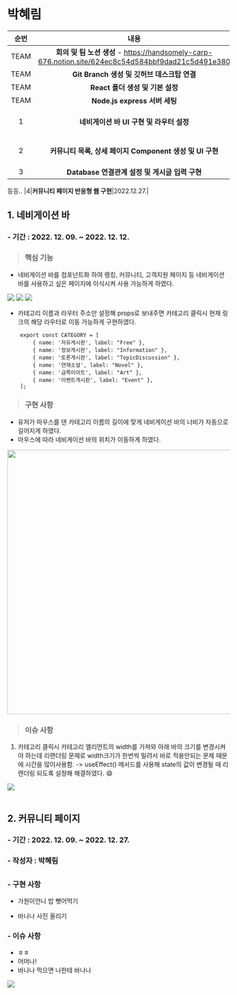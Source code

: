 # 박혜림
|순번|내용|기간|
|:------:|:---:|:---:|
|TEAM|**회의 및 팀 노션 생성** - https://handsomely-carp-676.notion.site/624ec8c54d584bbf9dad21c5d491e380|2022.12.09.|
|TEAM|**Git Branch 생성 및 깃허브 데스크탑 연결**|2022.12.09.|
|TEAM|**React 폴더 생성 및 기본 설정**|2022.12.09.|
|TEAM|**Node.js express 서버 세팅**|2022.12.13.|
|1|**네비게이션 바 UI 구현 및 라우터 설정**|2022.12.09 ~ 2022.12.10.|
|2|**커뮤니티 목록, 상세 페이지 Component 생성 및 UI 구현**|2022.12.11. ~ 2022.12.14.|
|3|**Database 연결관계 설정 및 게시글 입력 구현**|2022.12.15.|
등등.. 
|4|**커뮤니티 페이지 반응형 웹 구현**|2022.12.27.|

## 1. 네비게이션 바
### - 기간 : 2022. 12. 09. ~ 2022. 12. 12.
> ### 핵심 기능
* 네비게이션 바를 컴포넌트화 하여 랭킹, 커뮤니티, 고객지원 페이지 등 네비게이션 바를 사용하고 싶은 페이지에 이식시켜 사용 가능하게 하였다.
<img src = "https://cdn.imweb.me/upload/S2020090710444c43a5dc5/264491c07402a.png">
<img src = "https://cdn.imweb.me/upload/S2020090710444c43a5dc5/7be58594809eb.png">
<img src = "https://cdn.imweb.me/upload/S2020090710444c43a5dc5/4555c8ecca382.png">

* 카테고리 이름과 라우터 주소만 설정해 props로 보내주면 카테고리 클릭시 현재 링크의 해당 라우터로 이동 가능하게 구현하였다.
```
    export const CATEGORY = [
        { name: '자유게시판', label: "Free" },
        { name: '정보게시판', label: "Information" },
        { name: '토론게시판', label: "TopicDiscussion" },
        { name: '연재소설', label: "Novel" },
        { name: '금쪽이아트', label: "Art" },
        { name: '이벤트게시판', label: "Event" },
    ];
```

> ### 구현 사항
* 유저가 마우스를 댄 카테고리 이름의 길이에 맞게 네비게이션 바의 너비가 자동으로 길어지게 하였다.
* 마우스에 따라 네비게이션 바의 위치가 이동하게 하였다.
<img style="width : 600px" src = "https://cdn.imweb.me/upload/S2020090710444c43a5dc5/c0a943d178a64.gif">

> ### 이슈 사항 
1. 카테고리 클릭시 카테고리 엘리먼트의 width를 가져와 
  아래 바의 크기를 변경시켜야 하는데 리랜더링 문제로 width크기가 한번씩 밀려서 
  바로 적용안되는 문제 때문에 시간을 많이사용함. -> useEffect() 메서드를 사용해 state의 값이 변경될 때 리랜더링 되도록 설정해 해결하였다. :smile:


<img src = "https://artyandbanana.com/wp-content/uploads/2022/10/%EB%B0%94%EB%82%98%EB%82%98-%EC%9E%89%EA%B8%80%EB%A6%AC%EC%89%AC-%EB%A1%9C%EA%B3%A0-2-1.jpg"><br><br>


## 2. 커뮤니티 페이지
### - 기간 : 2022. 12. 09. ~ 2022. 12. 27.
### - 작성자 : 박혜림
## 
### - 구현 사항
- 가원이언니 밥 뺏어먹기
* 바나나 사진 올리기
### - 이슈 사항 
* ㅎㅎ 
* 어머나!
* 바나나 먹으면 나한테 바나나

<img src = "https://dimg.donga.com/wps/NEWS/IMAGE/2022/04/19/112966942.2.jpg">

